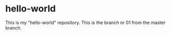 # hello-world
This is my "hello-world" repository.
This is the branch nr 01 from the master branch.
